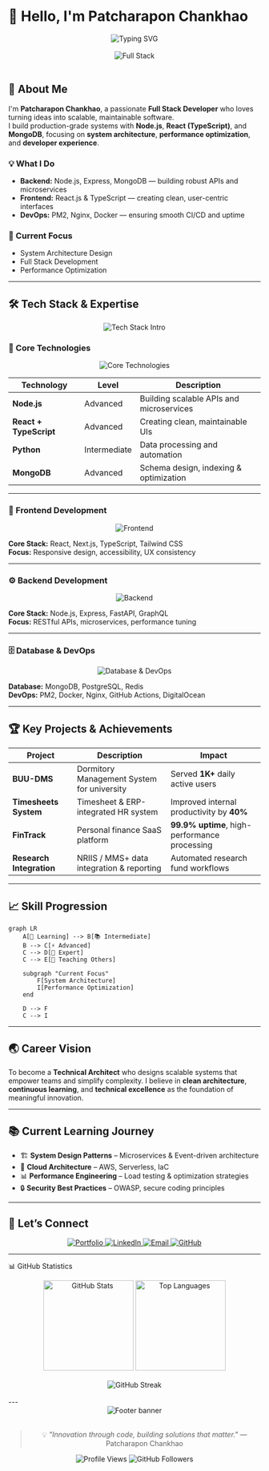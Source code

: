 # 👋 Hello, I'm Patcharapon Chankhao

<div align="center">
  <img src="https://readme-typing-svg.herokuapp.com?font=Fira+Code&pause=1000&color=6366F1&center=true&vCenter=true&width=720&lines=Full+Stack+Developer;Node.js+%7C+React+%7C+Python;Building+scalable+solutions+with+modern+tech;Architecting+robust+systems" alt="Typing SVG" />
</div>

<br/>

<div align="center">
  <img src="https://img.shields.io/badge/Full%20Stack%20Developer-06B6D4?style=for-the-badge&logo=javascript&logoColor=white" alt="Full Stack" />
</div>

<br/>

## 🚀 About Me

I'm **Patcharapon Chankhao**, a passionate **Full Stack Developer** who loves turning ideas into scalable, maintainable software.  
I build production-grade systems with **Node.js**, **React (TypeScript)**, and **MongoDB**, focusing on **system architecture**, **performance optimization**, and **developer experience**.

### 💡 What I Do
- **Backend:** Node.js, Express, MongoDB — building robust APIs and microservices  
- **Frontend:** React.js & TypeScript — creating clean, user-centric interfaces  
- **DevOps:** PM2, Nginx, Docker — ensuring smooth CI/CD and uptime  

### 🧠 Current Focus
- System Architecture Design  
- Full Stack Development  
- Performance Optimization  

---

## 🛠️ Tech Stack & Expertise

<div align="center">
  <img src="https://readme-typing-svg.herokuapp.com?font=Fira+Code&size=22&duration=3000&pause=1000&color=6366F1&center=true&vCenter=true&multiline=true&width=800&height=100&lines=🚀+Mastering+Modern+Technologies;💡+Building+Scalable+Solutions;⚡+Leading+Innovation" alt="Tech Stack Intro" />
</div>

### 🌟 Core Technologies
<div align="center">
  <img src="https://skillicons.dev/icons?i=nodejs,react,typescript,python&theme=dark" alt="Core Technologies" />
</div>

| Technology | Level | Description |
|-------------|------|-------------|
| **Node.js** | Advanced | Building scalable APIs and microservices |
| **React + TypeScript** | Advanced | Creating clean, maintainable UIs |
| **Python** | Intermediate | Data processing and automation |
| **MongoDB** | Advanced | Schema design, indexing & optimization |

---

### 🎨 Frontend Development
<div align="center">
  <img src="https://skillicons.dev/icons?i=react,nextjs,typescript,tailwindcss,html,css,vite&theme=dark" alt="Frontend" />
</div>

**Core Stack:** React, Next.js, TypeScript, Tailwind CSS  
**Focus:** Responsive design, accessibility, UX consistency  

---

### ⚙️ Backend Development
<div align="center">
  <img src="https://skillicons.dev/icons?i=nodejs,express,fastapi,graphql,prisma,python&theme=dark" alt="Backend" />
</div>

**Core Stack:** Node.js, Express, FastAPI, GraphQL  
**Focus:** RESTful APIs, microservices, performance tuning  

---

### 🗄️ Database & DevOps
<div align="center">
  <img src="https://skillicons.dev/icons?i=mongodb,postgresql,redis,docker,nginx,linux,githubactions&theme=dark" alt="Database & DevOps" />
</div>

**Database:** MongoDB, PostgreSQL, Redis  
**DevOps:** PM2, Docker, Nginx, GitHub Actions, DigitalOcean  

---

## 🏆 Key Projects & Achievements

| Project | Description | Impact |
|--------|-------------|--------|
| **BUU-DMS** | Dormitory Management System for university | Served **1K+** daily active users |
| **Timesheets System** | Timesheet & ERP-integrated HR system | Improved internal productivity by **40%** |
| **FinTrack** | Personal finance SaaS platform | **99.9% uptime**, high-performance processing |
| **Research Integration** | NRIIS / MMS+ data integration & reporting | Automated research fund workflows |

---

## 📈 Skill Progression

```mermaid
graph LR
    A[🌱 Learning] --> B[📚 Intermediate]
    B --> C[⚡ Advanced] 
    C --> D[🚀 Expert]
    C --> E[👥 Teaching Others]
    
    subgraph "Current Focus"
        F[System Architecture]
        I[Performance Optimization]
    end
    
    D --> F
    C --> I
````

---

## 🌏 Career Vision

To become a **Technical Architect** who designs scalable systems that empower teams and simplify complexity.
I believe in **clean architecture**, **continuous learning**, and **technical excellence** as the foundation of meaningful innovation.

---

## 📚 Current Learning Journey

* 🏗️ **System Design Patterns** – Microservices & Event-driven architecture
* 🚀 **Cloud Architecture** – AWS, Serverless, IaC
* 📊 **Performance Engineering** – Load testing & optimization strategies
* 🔒 **Security Best Practices** – OWASP, secure coding principles

---

## 🤝 Let’s Connect

<div align="center">
  <a href="https://your-portfolio.com">
    <img src="https://img.shields.io/badge/Portfolio-FF5722?style=for-the-badge&logo=googlechrome&logoColor=white" alt="Portfolio" />
  </a>
  <a href="https://www.linkedin.com/in/phactcharaphon-chankhao-292320327">
    <img src="https://img.shields.io/badge/LinkedIn-0077B5?style=for-the-badge&logo=linkedin&logoColor=white" alt="LinkedIn" />
  </a>
  <a href="mailto:phatcharaphon.office@gmail.com">
    <img src="https://img.shields.io/badge/Email-D14836?style=for-the-badge&logo=gmail&logoColor=white" alt="Email" />
  </a>
  <a href="https://github.com/PHATCHARAPHON63">
    <img src="https://img.shields.io/badge/GitHub-181717?style=for-the-badge&logo=github&logoColor=white" alt="GitHub" />
  </a>
</div>

---

📊 GitHub Statistics

<div align="center">
  <img height="180em" src="https://github-readme-stats-plum-alpha-41.vercel.app/api?username=PHATCHARAPHON63&show_icons=true&theme=tokyonight&hide_border=true&count_private=true" alt="GitHub Stats" />
  <img height="180em" src="https://github-readme-stats-plum-alpha-41.vercel.app/api/top-langs/?username=PHATCHARAPHON63&layout=compact&theme=tokyonight&hide_border=true" alt="Top Languages" />
</div>

<br>

<div align="center">
  <img src="https://github-readme-streak-stats.herokuapp.com/?user=PHATCHARAPHON63&theme=tokyonight&hide_border=true" alt="GitHub Streak" />
</div>

<br>
---

<div align="center">
  <img src="https://capsule-render.vercel.app/api?type=waving&color=gradient&customColorList=6,11,20&height=100&section=footer&text=Thanks%20for%20visiting!&fontSize=16&fontColor=fff&animation=twinkling" alt="Footer banner" />
</div>

<br/>

<div align="center">

> 💡 *"Innovation through code, building solutions that matter."*
> — Patcharapon Chankhao

![Profile Views](https://komarev.com/ghpvc/?username=PHATCHARAPHON63\&color=6366F1\&style=flat-square\&label=Profile+Views)
![GitHub Followers](https://img.shields.io/github/followers/PHATCHARAPHON63?color=8B5CF6\&style=flat-square\&label=Followers)

</div>

